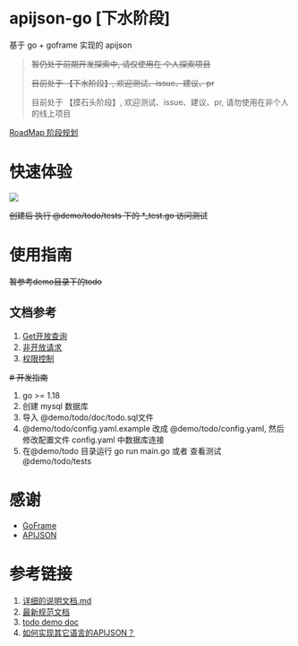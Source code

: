 # apijson-go [下水阶段]
基于 go + goframe 实现的 apijson

> ~~暂仍处于前期开发探索中, 请仅使用在 个人探索项目~~
>
> ~~目前处于 【下水阶段】, 欢迎测试、issue、建议、pr~~
>
> 目前处于 【摸石头阶段】, 欢迎测试、issue、建议、pr, 请勿使用在非个人的线上项目


[RoadMap 阶段规划](./@doc/roadmap.md)

# 快速体验
<a href="https://gitpod.io/#https://github.com/glennliao/apijson-go"  target="_blank"><img src="https://gitpod.io/button/open-in-gitpod.svg" /> </a>

~~创建后 执行 @demo/todo/tests 下的 *_test.go 访问测试~~


# 使用指南
~~暂参考demo目录下的todo~~

## 文档参考
1. [Get开放查询](./@doc/query.md)
2. [非开放请求](./@doc/action.md)
3. [权限控制](./@doc/access.md)


~~# 开发指南~~
1. go >= 1.18
2. 创建 mysql 数据库
3. 导入 @demo/todo/doc/todo.sql文件
4. @demo/todo/config.yaml.example 改成 @demo/todo/config.yaml, 然后修改配置文件 config.yaml 中数据库连接
5. 在@demo/todo 目录运行 go run main.go 或者 查看测试 @demo/todo/tests




# 感谢
- [GoFrame](https://gitee.com/johng/gf)
- [APIJSON](https://gitee.com/Tencent/APIJSON)

# 参考链接
1. [详细的说明文档.md](https://github.com/Tencent/APIJSON/blob/master/%E8%AF%A6%E7%BB%86%E7%9A%84%E8%AF%B4%E6%98%8E%E6%96%87%E6%A1%A3.md)
2. [最新规范文档](https://github.com/Tencent/APIJSON/blob/master/Document.md)
3. [todo demo doc](https://github.com/jerrylususu/apijson_todo_demo/blob/master/FULLTEXT.md)
4. [如何实现其它语言的APIJSON？](https://github.com/Tencent/APIJSON/issues/38)
